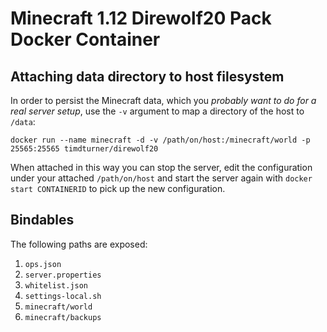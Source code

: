 Minecraft 1.12 Direwolf20 Pack Docker Container
===============

## Attaching data directory to host filesystem

In order to persist the Minecraft data, which you *probably want to do for a real server setup*, use the `-v` argument to map a directory of the host to ``/data``:

    docker run --name minecraft -d -v /path/on/host:/minecraft/world -p 25565:25565 timdturner/direwolf20

When attached in this way you can stop the server, edit the configuration under your attached ``/path/on/host`` and start the server again with `docker start CONTAINERID` to pick up the new configuration.

## Bindables
The following paths are exposed:
1. `ops.json`
1. `server.properties`
1. `whitelist.json`
1. `settings-local.sh`
1. `minecraft/world`
1. `minecraft/backups`